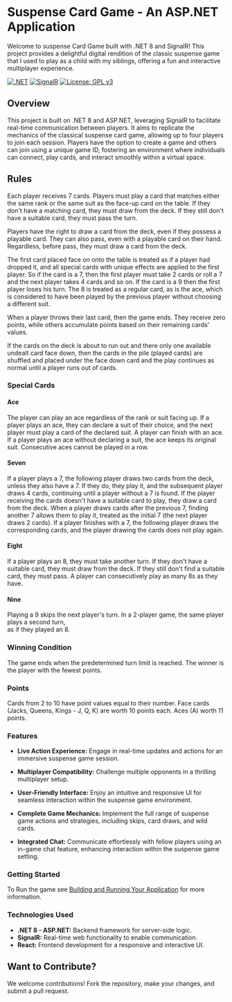 # Suspense Card Game - An ASP.NET Application

Welcome to suspense Card Game built with .NET 8 and SignalR! This project provides a delightful digital
rendition of the classic suspense game that I used to play as a child with my siblings, offering a fun and interactive
multiplayer experience.

[![.NET](https://img.shields.io/badge/.NET-8.0-blue)](https://dotnet.microsoft.com/download/dotnet/8.0)
[![SignalR](https://img.shields.io/badge/SignalR-Latest-brightgreen)](https://dotnet.microsoft.com/apps/aspnet/signalr)
[![License: GPL v3](https://img.shields.io/badge/License-GPLv3-blue.svg)](https://opensource.org/licenses/GPL-3.0)

## Overview

This project is built on .NET 8 and ASP.NET, leveraging SignalR to facilitate real-time communication between players.
It aims to replicate the mechanics of the classical suspense card game, allowing up to four players to join each
session. Players have the option to create a game and others can join using a unique game ID, fostering an environment
where individuals can connect, play cards, and interact smoothly within a virtual space.

## Rules

Each player receives 7 cards. Players must play a card that matches either the same rank or the same suit as the face-up
card on the table. If they don't have a matching card, they must draw from the deck. If they still don't have a suitable
card, they must pass the turn.

Players have the right to draw a card from the deck, even if they possess a playable card. They can also pass, even with
a playable card on their hand. Regardless, before pass, they must draw a card from the deck.

The first card placed face on onto the table is treated as if a player had dropped it, and all special cards with unique
effects are applied to the first player. So if the card is a 7, then the first player must take 2 cards or roll a 7 and
the next player takes 4 cards and so on. If the card is a 9 then the first player loses his turn. The 8 is treated as a
regular card, as is the ace, which is considered to have been played by the previous player without choosing a different
suit.

When a player throws their last card, then the game ends. They receive zero points, while others accumulate points based
on their remaining cards' values.

If the cards on the deck is about to run out and there only one available undealt card face down, then the cards in the
pile (played cards) are shuffled and placed under the face down card and the play continues as normal until a player
runs out of cards.

### Special Cards

#### Ace

The player can play an ace regardless of the rank or suit facing up. If a player plays an ace, they can declare a suit
of their choice, and the next player must play a card of the declared suit. A player can finish with an ace. If a player
plays an ace without declaring a suit, the ace keeps its original suit. Consecutive aces cannot be played in a row.

#### Seven

If a player plays a 7, the following player draws two cards from the deck, unless they also have a 7. If they do, they
play it, and the subsequent player draws 4 cards, continuing until a player without a 7 is found. If the player
receiving the cards doesn't have a suitable card to play, they draw a card from the deck. When a player draws cards
after the previous 7, finding another 7 allows them to play it, treated as the initial 7 (the next player draws 2
cards). If a player finishes with a 7, the following player draws the corresponding cards, and the player drawing the
cards does not play again.

#### Eight

If a player plays an 8, they must take another turn. If they don't have a suitable card, they must draw from the deck.
If they still don't find a suitable card, they must pass. A player can consecutively play as many 8s as they have.

#### Nine

Playing a 9 skips the next player's turn. In a 2-player game, the same player plays a second turn,\
as if they played an 8.

### Winning Condition

The game ends when the predetermined turn limit is reached. The winner is the player with the fewest points.

### Points

Cards from 2 to 10 have point values equal to their number. Face cards (Jacks, Queens, Kings - J, Q, K) are worth 10
points each. Aces (A) worth 11 points.

### Features

- **Live Action Experience:** Engage in real-time updates and actions for an immersive suspense game session.


- **Multiplayer Compatibility:** Challenge multiple opponents in a thrilling multiplayer setup.


- **User-Friendly Interface:** Enjoy an intuitive and responsive UI for seamless interaction within the suspense game
  environment.


- **Complete Game Mechanics:** Implement the full range of suspense game actions and strategies, including skips, card
  draws, and wild cards.


- **Integrated Chat:** Communicate effortlessly with fellow players using an in-game chat feature, enhancing interaction
  within the suspense game setting.

### Getting Started

To Run the game see [Building and Running Your Application](README.Docker.md) for more information.

### Technologies Used

- **.NET 8 - ASP.NET:** Backend framework for server-side logic.
- **SignalR:** Real-time web functionality to enable communication.
- **React:** Frontend development for a responsive and interactive UI.

## Want to Contribute?

We welcome contributions! Fork the repository, make your changes, and submit a pull request.